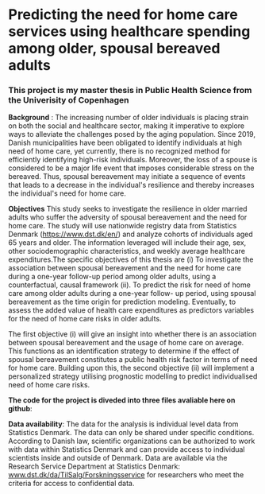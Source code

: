 # Predicting the need for home care services using healthcare spending among older, spousal bereaved adults 

### This project is my master thesis in Public Health Science from the Univerisity of Copenhagen

**Background** : The increasing number of older individuals is placing strain on both the social and healthcare sector, making it imperative to explore ways to alleviate the challenges posed by the aging population. Since 2019, Danish municipalities have been obligated to identify individuals at high need of home care, yet currently, there is no recognized method for efficiently identifying high-risk individuals. Moreover, the loss of a spouse is considered to be a major life event that imposes considerable stress on the bereaved. Thus, spousal bereavement may initiate a sequence of events that leads to a decrease in the individual's resilience and thereby increases the individual's need for home care.

**Objectives** This study seeks to investigate the resilience in older married adults who suffer the adversity of spousal bereavement and the need for home care. The study will use nationwide registry data from Statistics Denmark (https://www.dst.dk/en/) and analyze cohorts of individuals aged 65 years and older. The information leveraged will include their age, sex, other sociodemographic characteristics, and weekly average healthcare expenditures.The specific objectives of this thesis are (i) To investigate the association between spousal bereavement and the need for home care during a one-year follow-up period among older adults, using a counterfactual, causal framework (ii). To predict the risk for need of home care among older adults during a one-year follow- up period, using spousal bereavement as the time origin for prediction modeling. Eventually, to assess the added value of health care expenditures as predictors variables for the need of home care risks in older adults.

The first objective (i) will give an insight into whether there is an association between spousal bereavement and the usage of home care on average. This functions as an identification strategy to determine if the effect of spousal bereavement constitutes a public health risk factor in terms of need for home care. Building upon this, the second objective (ii) will implement a personalized strategy utilising prognostic modelling to predict individualised need of home care risks.

**The code for the project is diveded into three files avaliable here on github**: 

**Data availability**: The data for the analysis is individual level data from Statistics Denmark. The data can only be shared under specific conditions. According to Danish law, scientific organizations can be authorized to work with data within Statistics Denmark and can provide access to individual scientists inside and outside of Denmark. Data are available via the Research Service Department at Statistics Denmark: www.dst.dk/da/TilSalg/Forskningsservice for researchers who meet the criteria for access to confidential data.
